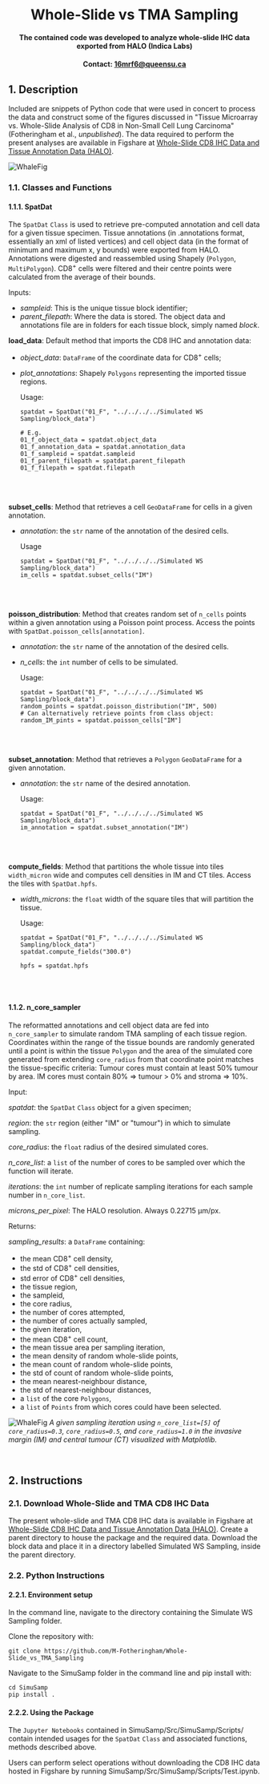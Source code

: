 # <div align="center"> Whole-Slide vs TMA Sampling </div>
#### <div align="center"> The contained code was developed to analyze whole-slide IHC data exported from HALO (Indica Labs) <div>
#### <div align="center">Contact: 16mrf6@queensu.ca</div>
  
  ## 1. Description
Included are snippets of Python code that were used in concert to process the data and construct some of the figures discussed in "Tissue Microarray vs. Whole-Slide Analysis of CD8 in Non-Small Cell Lung Carcinoma" (Fotheringham et al., *unpublished*).
The data required to perform the present analyses are available in Figshare at [Whole-Slide CD8 IHC Data and Tissue Annotation Data (HALO)](https://doi.org/10.6084/m9.figshare.28991807.v2).


![WhaleFig](docs/WhaleSlide.png)

  ### 1.1. Classes and Functions
  #### 1.1.1. SpatDat
The `SpatDat` `Class` is used to retrieve pre-computed annotation and cell data for a given tissue specimen. 
Tissue annotations (in .annotations format, essentially an xml of listed vertices) and cell object data (in the format of minimum and maximum x, y bounds) were exported from HALO. Annotations were digested and reassembled using Shapely (`Polygon`, `MultiPolygon`). CD8<sup>+</sup> cells were filtered and their centre points were calculated from the average of their bounds.
  
  Inputs:
  
  - *sampleid*: This is the unique tissue block identifier;
  - *parent_filepath*: Where the data is stored. The object data and annotations file are in folders for each tissue block, simply named *block*.
  
  **load_data**:
  Default method that imports the CD8 IHC and annotation data:
  
  - *object_data*: `DataFrame` of the coordinate data for CD8<sup>+</sup> cells;
  - *plot_annotations*: Shapely `Polygons` representing the imported tissue regions.

    Usage:

        spatdat = SpatDat("01_F", "../../../../Simulated WS Sampling/block_data")
        
        # E.g.
        01_f_object_data = spatdat.object_data
        01_f_annotation_data = spatdat.annotation_data
        01_f_sampleid = spatdat.sampleid
        01_f_parent_filepath = spatdat.parent_filepath
        01_f_filepath = spatdat.filepath

  <br><br>
  
  **subset_cells**:
  Method that retrieves a cell `GeoDataFrame` for cells in a given annotation.

  - *annotation*: the `str` name of the annotation of the desired cells.

    Usage

        spatdat = SpatDat("01_F", "../../../../Simulated WS Sampling/block_data")
        im_cells = spatdat.subset_cells("IM")

  <br><br>
  
  **poisson_distribution**:
  Method that creates random set of `n_cells` points within a given annotation using a Poisson point process. Access the points with `SpatDat.poisson_cells[annotation]`.

  - *annotation*: the `str` name of the annotation of the desired cells.
  - *n_cells*: the `int` number of cells to be simulated.

    Usage:

        spatdat = SpatDat("01_F", "../../../../Simulated WS Sampling/block_data")
        random_points = spatdat.poisson_distribution("IM", 500)
        # Can alternatively retrieve points from class object:
        random_IM_pints = spatdat.poisson_cells["IM"]

  <br><br>
  
  **subset_annotation**:
  Method that retrieves a `Polygon` `GeoDataFrame` for a given annotation.

  - *annotation*: the `str` name of the desired annotation.

    Usage:
  
        spatdat = SpatDat("01_F", "../../../../Simulated WS Sampling/block_data")
        im_annotation = spatdat.subset_annotation("IM")

  <br><br>
  
  **compute_fields**:
  Method that partitions the whole tissue into tiles `width_micron` wide and computes cell densities in IM and CT tiles. Access the tiles with `SpatDat.hpfs`.

  - *width_microns*: the `float` width of the square tiles that will partition the tissue.

    Usage:

        spatdat = SpatDat("01_F", "../../../../Simulated WS Sampling/block_data")
        spatdat.compute_fields("300.0")
  
        hpfs = spatdat.hpfs

  <br><br>
  
  #### 1.1.2. n_core_sampler
 The reformatted annotations and cell object data are fed into `n_core_sampler` to simulate random TMA sampling of each tissue region. Coordinates within the range of the tissue bounds are randomly generated until a point is within the tissue `Polygon` and the area of the simulated core generated from extending `core_radius` from that coordinate point matches the tissue-specific criteria:
 Tumour cores must contain at least 50% tumour by area.
 IM cores must contain 80% => tumour > 0% and stroma => 10%.
  
  Input:
  
 *spatdat*: the `SpatDat` `Class` object for a given specimen;
 
 *region*: the `str` region (either "IM" or "tumour") in which to simulate sampling.
  
 *core_radius*: the `float` radius of the desired simulated cores.

 *n_core_list*: a `list` of the number of cores to be sampled over which the function will iterate.

 *iterations*: the `int` number of replicate sampling iterations for each sample number in `n_core_list`.
  
  *microns_per_pixel*: The HALO resolution. Always 0.22715 µm/px.
 
  Returns:
 
  *sampling_results*: a `DataFrame` containing:
  
  - the mean CD8<sup>+</sup> cell density,
  - the std of CD8<sup>+</sup> cell densities,
  - std error of CD8<sup>+</sup> cell densities,
  - the tissue region,
  - the sampleid,
  - the core radius,
  - the number of cores attempted,
  - the number of cores actually sampled,
  - the given iteration,
  - the mean CD8<sup>+</sup> cell count,
  - the mean tissue area per sampling iteration,
  - the mean density of random whole-slide points,
  - the mean count of random whole-slide points,
  - the std of count of random whole-slide points,
  - the mean nearest-neighbour distance,
  - the std of nearest-neighbour distances,
  - a `list` of the core `Polygons`,
  - a `list` of `Points` from which cores could have been selected.
  
  
![WhaleFig](docs/sampling_example_horizontal_white.png)
*A given sampling iteration using `n_core_list=[5]` of `core_radius=0.3`, `core_radius=0.5`, and `core_radius=1.0` in the invasive margin (IM) and central tumour (CT) visualized with Matplotlib.*

<br>
  
## 2. Instructions
### 2.1. Download Whole-Slide and TMA CD8 IHC Data

The present whole-slide and TMA CD8 IHC data is available in Figshare at [Whole-Slide CD8 IHC Data and Tissue Annotation Data (HALO)](https://doi.org/10.6084/m9.figshare.28991807.v2). Create a parent directory to house the package and the required data. Download the block data and place it in a directory labelled Simulated WS Sampling, inside the parent directory.

### 2.2. Python Instructions
#### 2.2.1. Environment setup

In the command line, navigate to the directory containing the Simulate WS Sampling folder. 

Clone the repository with:

    git clone https://github.com/M-Fotheringham/Whole-Slide_vs_TMA_Sampling

Navigate to the SimuSamp folder in the command line and pip install with:

    cd SimuSamp
    pip install .

#### 2.2.2. Using the Package

The `Jupyter Notebooks` contained in SimuSamp/Src/SimuSamp/Scripts/ contain intended usages for the `SpatDat` `Class` and associated functions, methods described above.

Users can perform select operations without downloading the CD8 IHC data hosted in Figshare by running SimuSamp/Src/SimuSamp/Scripts/Test.ipynb.


